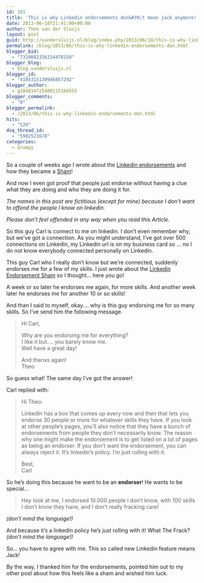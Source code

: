 ```yaml
---
id: 101
title: 'This is why Linkedin endorsements don&#39;t mean jack anymore! Part 2'
date: 2013-06-18T21:41:00+00:00
author: Theo van der Sluijs
layout: post
guid: http://vandersluijs.nl/blog/index.php/2013/06/18/this-is-why-linkedin-endorsements-don/
permalink: /blog/2013/06/this-is-why-linkedin-endorsements-don.html
blogger_bid:
  - "7319082336334478150"
blogger_blog:
  - blog.vandersluijs.nl
blogger_id:
  - "4185315130946857292"
blogger_author:
  - g104814725400115166555
blogger_comments:
  - "0"
blogger_permalink:
  - /2013/06/this-is-why-linkedin-endorsements-don.html
hits:
  - "520"
dsq_thread_id:
  - "5982521678"
categories:
  - Grumpy
---
```

So a couple of weeks ago I wrote about the <a title="Endorsements on Linkedin are a sham!" href="https://vandersluijs.nl/2013/05/endorsements-on-linkedin-are-a-sham.html" target="_blank">Linkedin endorsements</a> and how they became a <a title="Endorsements on Linkedin are a sham!" href="https://vandersluijs.nl/2013/05/endorsements-on-linkedin-are-a-sham.html" target="_blank">Sham</a>!

And now I even got proof that people just endorse without having a clue what they are doing and who they are doing it for.<!--more-->

_The names in this post are fictitious (except for mine) because I don&#8217;t want to offend the people I know on linkedin._

_Please don&#8217;t feel offended in any way when you read this Article._

So this guy Carl is connect to me on linkedin. I don&#8217;t even remember why, but we&#8217;ve got a connection. As you might understand, I&#8217;ve got over 500 connections on Linkedin, my Linkedin url is on my business card so &#8230; no I do not know everybody connected personally on Linkedin.

This guy Carl who I really don&#8217;t know but we&#8217;re connected, suddenly endorses me for a few of my skills. I just wrote about the <a title="Endorsements on Linkedin are a sham!" href="https://vandersluijs.nl/2013/05/endorsements-on-linkedin-are-a-sham.html" target="_blank">Linkedin Endorsement Sham</a> so I thought&#8230; here you go!

A week or so later he endorses me again, for more skills. And another week later he endorses me for another 10 or so skills!

And than I said to myself, okay&#8230;. why is this guy endorsing me for so many skills. So I&#8217;ve send him the following message.

> Hi Carl,
> 
> Why are you endorsing me for everything?  
> I like it but&#8230;. you barely know me.  
> Well have a great day!
> 
> And thanxs again!  
> Theo

So guess what! The same day I&#8217;ve got the answer!

Carl replied with:

> Hi Theo:
> 
> Linkedin has a box that comes up every now and then that lets you endorse 30 people or more for whatever skills they have. If you look at other people&#8217;s pages, you&#8217;ll also notice that they have a bunch of endorsements from people they don&#8217;t necessarily know. The reason why one might make the endorsement is to get listed on a lot of pages as being an endorser. If you don&#8217;t want the endorsement, you can always reject it. It&#8217;s linkedin&#8217;s policy. I&#8217;m just rolling with it.
> 
> Best,  
> Carl

So he&#8217;s doing this because he want to be an **endorser**! He wants to be special&#8230;

> Hey look at me, I endorsed 10.000 people I don&#8217;t know, with 100 skills I don&#8217;t know they have, and I don&#8217;t really fracking care!

_(don&#8217;t mind the language!)_

And because it&#8217;s a linkedin policy he&#8217;s just rolling with it! What The Frack? _(don&#8217;t mind the language!)_

So&#8230; you have to agree with me. This so called new Linkedin feature means Jack!

By the way, I thanked him for the endorsements, pointed him out to my other post about how this feels like a sham and wished him luck.